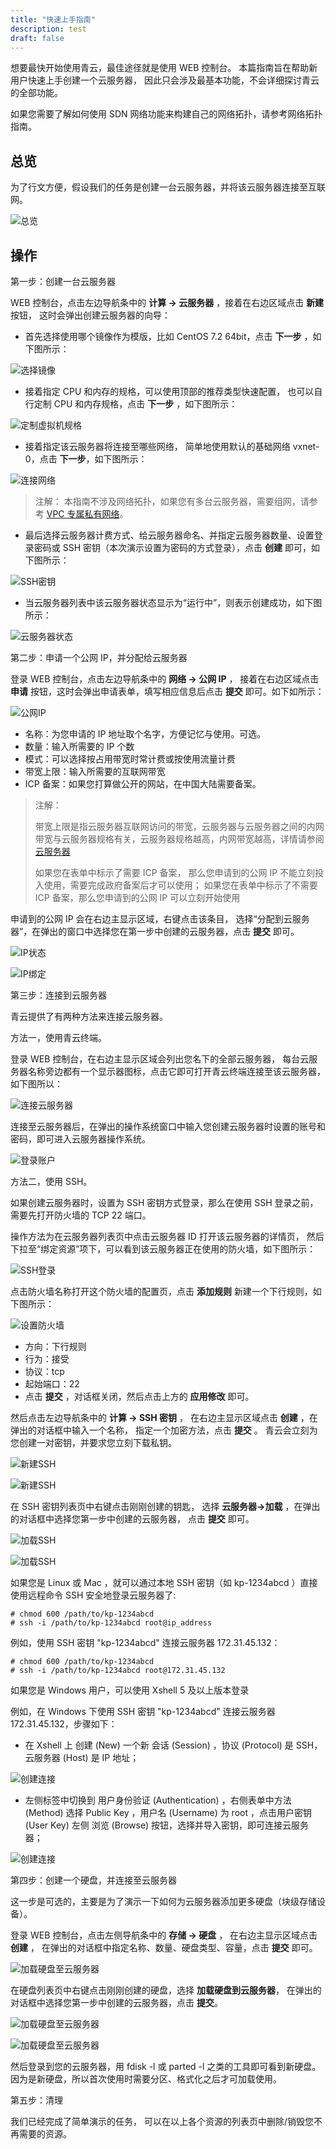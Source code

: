 ```yaml
---
title: "快速上手指南"
description: test
draft: false
---
```




想要最快开始使用青云，最佳途径就是使用 WEB 控制台。 本篇指南旨在帮助新用户快速上手创建一个云服务器， 因此只会涉及最基本功能，不会详细探讨青云的全部功能。

如果您需要了解如何使用 SDN 网络功能来构建自己的网络拓扑，请参考网络拓扑指南。

## 总览

为了行文方便，假设我们的任务是创建一台云服务器，并将该云服务器连接至互联网。

![总览](/compute/vm/_images/network_for_single_instance.gif)

## 操作

第一步：创建一台云服务器


WEB 控制台，点击左边导航条中的 **计算 -> 云服务器** ，接着在右边区域点击 **新建** 按钮， 这时会弹出创建云服务器的向导：

*   首先选择使用哪个镜像作为模版，比如 CentOS 7.2 64bit，点击 **下一步** ，如下图所示：  

![选择镜像](/compute/vm/_images/create_instance__1.png)  

*   接着指定 CPU 和内存的规格，可以使用顶部的推荐类型快速配置， 也可以自行定制 CPU 和内存规格，点击 **下一步** ，如下图所示：  

![定制虚拟机规格](/compute/vm/_images/create_instance__2.png)  

*   接着指定该云服务器将连接至哪些网络， 简单地使用默认的基础网络 vxnet-0，点击 **下一步**，如下图所示：

![连接网络](/compute/vm/_images/create_instance__3.png)

> 注解： 本指南不涉及网络拓扑，如果您有多台云服务器，需要组网，请参考 [VPC 专属私有网络](https://docs.qingcloud.com/product/network/vpc)。

*   最后选择云服务器计费方式、给云服务器命名、并指定云服务器数量、设置登录密码或 SSH 密钥（本次演示设置为密码的方式登录），点击 **创建** 即可，如下图所示：

![SSH密钥](/compute/vm/_images/create_instance__4.png)    

*   当云服务器列表中该云服务器状态显示为“运行中”，则表示创建成功，如下图所示：

![云服务器状态](/compute/vm/_images/create_instance__5.png)  

第二步：申请一个公网 IP，并分配给云服务器


登录 WEB 控制台，点击左边导航条中的 **网络 -> 公网 IP** ， 接着在右边区域点击 **申请** 按钮，这时会弹出申请表单，填写相应信息后点击 **提交** 即可。如下如所示：  

![公网IP](/compute/vm/_images/create_instance__6.png)  

* 名称：为您申请的 IP 地址取个名字，方便记忆与使用。可选。 
* 数量：输入所需要的 IP 个数
* 模式：可以选择按占用带宽时常计费或按使用流量计费
* 带宽上限：输入所需要的互联网带宽
* ICP 备案：如果您打算做公开的网站，在中国大陆需要备案。

> 注解：
>
> 带宽上限是指云服务器互联网访问的带宽，云服务器与云服务器之间的内网带宽与云服务器规格有关，云服务器规格越高，内网带宽越高，详情请参阅 [云服务器](https://docs.qingcloud.com/product/computing/instance)
>
> 如果您在表单中标示了需要 ICP 备案， 那么您申请到的公网 IP 不能立刻投入使用，需要完成政府备案后才可以使用； 如果您在表单中标示了不需要 ICP 备案，那么您申请到的公网 IP 可以立刻开始使用
> 

申请到的公网 IP 会在右边主显示区域，右键点击该条目， 选择“分配到云服务器”，在弹出的窗口中选择您在第一步中创建的云服务器，点击 **提交** 即可。

![IP状态](/compute/vm/_images/create_instance__7.png)   

![IP绑定](/compute/vm/_images/create_instance__8.png)

第三步：连接到云服务器


青云提供了有两种方法来连接云服务器。

方法一，使用青云终端。

登录 WEB 控制台，在右边主显示区域会列出您名下的全部云服务器， 每台云服务器名称旁边都有一个显示器图标，点击它即可打开青云终端连接至该云服务器，如下图所以：  

![连接云服务器](/compute/vm/_images/create_instance__9.png)

连接至云服务器后，在弹出的操作系统窗口中输入您创建云服务器时设置的账号和密码，即可进入云服务器操作系统。  

![登录账户](/compute/vm/_images/create_instance__10.png)

方法二，使用 SSH。

如果创建云服务器时，设置为 SSH 密钥方式登录，那么在使用 SSH 登录之前，需要先打开防火墙的 TCP 22 端口。 

操作方法为在云服务器列表页中点击云服务器 ID 打开该云服务器的详情页， 然后下拉至“绑定资源”项下，可以看到该云服务器正在使用的防火墙，如下图所示：

![SSH登录](/compute/vm/_images/create_instance__11.png)

点击防火墙名称打开这个防火墙的配置页，点击 **添加规则** 新建一个下行规则，如下图所示：

![设置防火墙](/compute/vm/_images/create_instance__12.png)

*   方向：下行规则
*   行为：接受
*   协议：tcp
*   起始端口：22
*   点击 **提交** ，对话框关闭，然后点击上方的 **应用修改** 即可。

然后点击左边导航条中的 **计算 -> SSH 密钥** ， 在右边主显示区域点击 **创建** ，在弹出的对话框中输入一个名称， 指定一个加密方法，点击 **提交** 。 青云会立刻为您创建一对密钥，并要求您立刻下载私钥。

![新建SSH](/compute/vm/_images/create_instance__13.png)

![新建SSH](/compute/vm/_images/create_instance__14.png)

在 SSH 密钥列表页中右键点击刚刚创建的钥匙， 选择 **云服务器->加载** ，在弹出的对话框中选择您第一步中创建的云服务器， 点击 **提交** 即可。 

![加载SSH](/compute/vm/_images/create_instance__15.png)

![加载SSH](/compute/vm/_images/create_instance__16.png)

如果您是 Linux 或 Mac ，就可以通过本地 SSH 密钥（如 kp-1234abcd ）直接使用远程命令 SSH 安全地登录云服务器了:

```
# chmod 600 /path/to/kp-1234abcd
# ssh -i /path/to/kp-1234abcd root@ip_address
```

例如，使用 SSH 密钥 "kp-1234abcd" 连接云服务器 172.31.45.132：

```
# chmod 600 /path/to/kp-1234abcd
# ssh -i /path/to/kp-1234abcd root@172.31.45.132
```

如果您是 Windows 用户，可以使用 Xshell 5 及以上版本登录

例如，在 Windows 下使用 SSH 密钥 "kp-1234abcd" 连接云服务器 172.31.45.132，步骤如下：

* 在 Xshell 上 创建 (New) 一个新 会话 (Session) ，协议 (Protocol) 是 SSH，云服务器 (Host) 是 IP 地址；

![创建连接](/compute/vm/_images/create_instance__17.png)

* 左侧标签中切换到 用户身份验证 (Authentication) ，右侧表单中方法 (Method) 选择 Public Key ，用户名 (Username) 为 root ，点击用户密钥 (User Key) 左侧 浏览 (Browse) 按钮，选择并导入密钥，即可连接云服务器；

![创建连接](/compute/vm/_images/create_instance__18.png)


第四步：创建一个硬盘，并连接至云服务器

这一步是可选的，主要是为了演示一下如何为云服务器添加更多硬盘（块级存储设备）。

登录 WEB 控制台，点击左侧导航条中的 **存储 -> 硬盘** ， 在右边主显示区域点击 **创建** ， 在弹出的对话框中指定名称、数量、硬盘类型、容量，点击 **提交** 即可。

![加载硬盘至云服务器](/compute/vm/_images/create_instance__19.png)

在硬盘列表页中右键点击刚刚创建的硬盘，选择 **加载硬盘到云服务器**， 在弹出的对话框中选择您第一步中创建的云服务器，点击 **提交**。 

![加载硬盘至云服务器](/compute/vm/_images/create_instance__20.png)

![加载硬盘至云服务器](/compute/vm/_images/create_instance__21.png)

然后登录到您的云服务器，用 fdisk -l 或 parted -l 之类的工具即可看到新硬盘。 因为是新硬盘，所以首次使用时需要分区、格式化之后才可加载使用。


第五步：清理

我们已经完成了简单演示的任务， 可以在以上各个资源的列表页中删除/销毁您不再需要的资源。